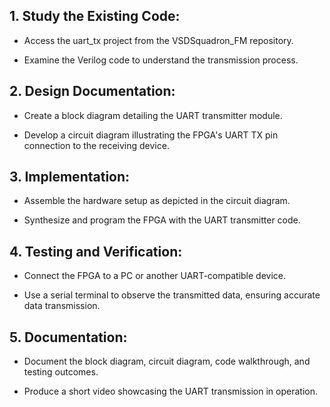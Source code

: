 ## 1. Study the Existing Code:

- Access the uart_tx project from the VSDSquadron_FM repository.

- Examine the Verilog code to understand the transmission process.

## 2. Design Documentation:

- Create a block diagram detailing the UART transmitter module.

- Develop a circuit diagram illustrating the FPGA's UART TX pin connection to the receiving device.

## 3. Implementation:

- Assemble the hardware setup as depicted in the circuit diagram.

- Synthesize and program the FPGA with the UART transmitter code.

## 4. Testing and Verification:

- Connect the FPGA to a PC or another UART-compatible device.

- Use a serial terminal to observe the transmitted data, ensuring accurate data transmission.

## 5. Documentation:

- Document the block diagram, circuit diagram, code walkthrough, and testing outcomes.

- Produce a short video showcasing the UART transmission in operation.
